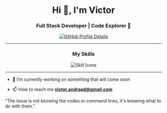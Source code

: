 <h1 align="center">Hi 👋, I'm Victor</h1>
<h3 align="center">Full Stack Developer | Code Explorer 🚀</h3>

<div align="center">
  <a href="https://github.com/victorandraad">
    <img src="https://github-profile-summary-cards.vercel.app/api/cards/profile-details?username=victorandraad&theme=github_dark" alt="GitHub Profile Details" />
  </a>
</div>

---

<h3 align="center">My Skills</h3>
<div align="center">
  <img src="https://skillicons.dev/icons?i=php,py,java,html,css,javascript,react,laravel,mysql,git,docker,vscode" alt="Skill Icons"/>
</div>

---

- 🔭 I’m currently working on something that will come soon

- 📫 How to reach me **victor.andraad@gmail.com**

"The issue is not knowing the codes or command lines, 
it's knowing what to do with them."
